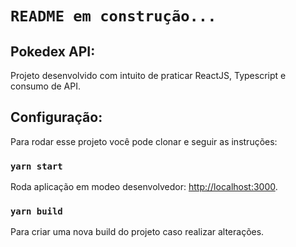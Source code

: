 # `README em construção...`

## Pokedex API:

Projeto desenvolvido com intuito de praticar ReactJS, Typescript e consumo de API.

## Configuração:

Para rodar esse projeto você pode clonar e seguir as instruções:

### `yarn start`

Roda aplicação em modeo desenvolvedor: [http://localhost:3000](http://localhost:3000).

### `yarn build`

Para criar uma nova build do projeto caso realizar alterações.
